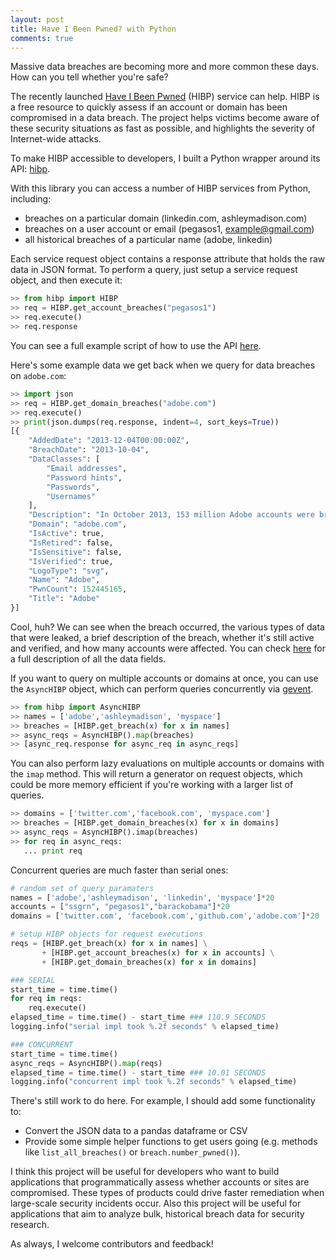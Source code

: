 ```yaml
---
layout: post
title: Have I Been Pwned? with Python
comments: true
---
```


Massive data breaches are becoming more and more common these days. How can you tell whether you're safe?

The recently launched [Have I Been Pwned](https://haveibeenpwned.com) (HIBP) service can help. HIBP is a free resource to quickly assess if an account or domain has been compromised in a data breach. The project helps victims become aware of these security situations as fast as possible, and highlights the severity of Internet-wide attacks.

To make HIBP accessible to developers, I built a Python wrapper around its API: [hibp](http://github.com/pegasos1/haveibeenpwned).

With this library you can access a number of HIBP services from Python, including:

* breaches on a particular domain (linkedin.com, ashleymadison.com)
* breaches on a user account or email (pegasos1, example@gmail.com)
* all historical breaches of a particular name (adobe, linkedin)

Each service request object contains a response attribute that holds the raw data in JSON format. To perform a query, just setup a service request object, and then execute it:

```python
>> from hibp import HIBP
>> req = HIBP.get_account_breaches("pegasos1")
>> req.execute()
>> req.response
```

You can see a full example script of how to use the API [here](https://github.com/pegasos1/haveibeenpwned/blob/master/hibp/example.py).

Here's some example data we get back when we query for data breaches on `adobe.com`:

```python
>> import json
>> req = HIBP.get_domain_breaches("adobe.com")
>> req.execute()
>> print(json.dumps(req.response, indent=4, sort_keys=True))
[{
    "AddedDate": "2013-12-04T00:00:00Z",
    "BreachDate": "2013-10-04",
    "DataClasses": [
        "Email addresses",
        "Password hints",
        "Passwords",
        "Usernames"
    ],
    "Description": "In October 2013, 153 million Adobe accounts were breached...",
    "Domain": "adobe.com",
    "IsActive": true,
    "IsRetired": false,
    "IsSensitive": false,
    "IsVerified": true,
    "LogoType": "svg",
    "Name": "Adobe",
    "PwnCount": 152445165,
    "Title": "Adobe"
}]
```

Cool, huh? We can see when the breach occurred, the various types of data that were leaked,  a brief description of the breach, whether it's still active and verified, and how many accounts were affected. You can check [here](https://haveibeenpwned.com/API/v2#BreachModel) for a full description of all the data fields.

If you want to query on multiple accounts or domains at once, you can use the `AsyncHIBP` object, which can perform queries concurrently via [gevent](http://www.gevent.org/).

```python
>> from hibp import AsyncHIBP
>> names = ['adobe','ashleymadison', 'myspace']
>> breaches = [HIBP.get_breach(x) for x in names]
>> async_reqs = AsyncHIBP().map(breaches)
>> [async_req.response for async_req in async_reqs]
```

You can also perform lazy evaluations on multiple accounts or domains with the `imap` method. This will return a generator on request objects, which could be more memory efficient if you're working with a larger list of queries.

```python
>> domains = ['twitter.com','facebook.com', 'myspace.com']
>> breaches = [HIBP.get_domain_breaches(x) for x in domains]
>> async_reqs = AsyncHIBP().imap(breaches)
>> for req in async_reqs:
   ... print req
```

Concurrent queries are much faster than serial ones:

```python
# random set of query paramaters
names = ['adobe','ashleymadison', 'linkedin', 'myspace']*20
accounts = ["ssgrn", "pegasos1","barackobama"]*20
domains = ['twitter.com', 'facebook.com','github.com','adobe.com']*20

# setup HIBP objects for request executions
reqs = [HIBP.get_breach(x) for x in names] \
       + [HIBP.get_account_breaches(x) for x in accounts] \
       + [HIBP.get_domain_breaches(x) for x in domains]

### SERIAL
start_time = time.time()
for req in reqs:
    req.execute()
elapsed_time = time.time() - start_time ### 110.9 SECONDS
logging.info("serial impl took %.2f seconds" % elapsed_time)

### CONCURRENT
start_time = time.time()
async_reqs = AsyncHIBP().map(reqs)
elapsed_time = time.time() - start_time ### 10.01 SECONDS
logging.info("concurrent impl took %.2f seconds" % elapsed_time)
```

There's still work to do here. For example, I should add some functionality to:

* Convert the JSON data to a pandas dataframe or CSV
* Provide some simple helper functions to get users going (e.g. methods like `list_all_breaches()` or `breach.number_pwned()`).

I think this project will be useful for developers who want to build applications that programmatically assess whether accounts or sites are compromised. These types of products could drive faster remediation when large-scale security incidents occur. Also this project will be useful for applications that aim to analyze bulk, historical breach data for security research.

As always, I welcome contributors and feedback!
